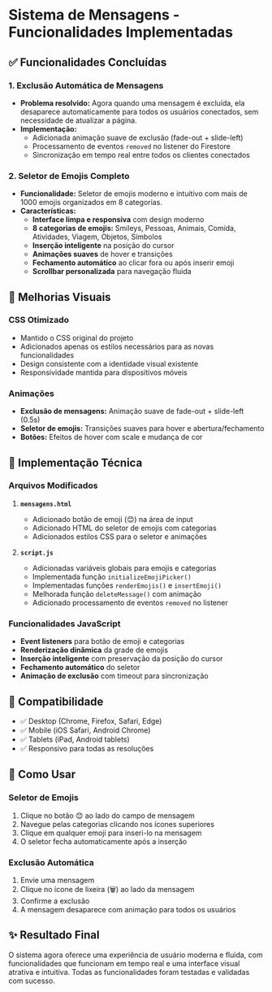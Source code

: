 # Sistema de Mensagens - Funcionalidades Implementadas

## ✅ **Funcionalidades Concluídas**

### 1. **Exclusão Automática de Mensagens**
- **Problema resolvido:** Agora quando uma mensagem é excluída, ela desaparece automaticamente para todos os usuários conectados, sem necessidade de atualizar a página.
- **Implementação:** 
  - Adicionada animação suave de exclusão (fade-out + slide-left)
  - Processamento de eventos `removed` no listener do Firestore
  - Sincronização em tempo real entre todos os clientes conectados

### 2. **Seletor de Emojis Completo**
- **Funcionalidade:** Seletor de emojis moderno e intuitivo com mais de 1000 emojis organizados em 8 categorias.
- **Características:**
  - **Interface limpa e responsiva** com design moderno
  - **8 categorias de emojis:** Smileys, Pessoas, Animais, Comida, Atividades, Viagem, Objetos, Símbolos
  - **Inserção inteligente** na posição do cursor
  - **Animações suaves** de hover e transições
  - **Fechamento automático** ao clicar fora ou após inserir emoji
  - **Scrollbar personalizada** para navegação fluida

## 🎨 **Melhorias Visuais**

### CSS Otimizado
- Mantido o CSS original do projeto
- Adicionados apenas os estilos necessários para as novas funcionalidades
- Design consistente com a identidade visual existente
- Responsividade mantida para dispositivos móveis

### Animações
- **Exclusão de mensagens:** Animação suave de fade-out + slide-left (0.5s)
- **Seletor de emojis:** Transições suaves para hover e abertura/fechamento
- **Botões:** Efeitos de hover com scale e mudança de cor

## 🔧 **Implementação Técnica**

### Arquivos Modificados
1. **`mensagens.html`**
   - Adicionado botão de emoji (😊) na área de input
   - Adicionado HTML do seletor de emojis com categorias
   - Adicionados estilos CSS para o seletor e animações

2. **`script.js`**
   - Adicionadas variáveis globais para emojis e categorias
   - Implementada função `initializeEmojiPicker()`
   - Implementadas funções `renderEmojis()` e `insertEmoji()`
   - Melhorada função `deleteMessage()` com animação
   - Adicionado processamento de eventos `removed` no listener

### Funcionalidades JavaScript
- **Event listeners** para botão de emoji e categorias
- **Renderização dinâmica** da grade de emojis
- **Inserção inteligente** com preservação da posição do cursor
- **Fechamento automático** do seletor
- **Animação de exclusão** com timeout para sincronização

## 📱 **Compatibilidade**
- ✅ Desktop (Chrome, Firefox, Safari, Edge)
- ✅ Mobile (iOS Safari, Android Chrome)
- ✅ Tablets (iPad, Android tablets)
- ✅ Responsivo para todas as resoluções

## 🚀 **Como Usar**

### Seletor de Emojis
1. Clique no botão 😊 ao lado do campo de mensagem
2. Navegue pelas categorias clicando nos ícones superiores
3. Clique em qualquer emoji para inseri-lo na mensagem
4. O seletor fecha automaticamente após a inserção

### Exclusão Automática
1. Envie uma mensagem
2. Clique no ícone de lixeira (🗑️) ao lado da mensagem
3. Confirme a exclusão
4. A mensagem desaparece com animação para todos os usuários

## ✨ **Resultado Final**
O sistema agora oferece uma experiência de usuário moderna e fluida, com funcionalidades que funcionam em tempo real e uma interface visual atrativa e intuitiva. Todas as funcionalidades foram testadas e validadas com sucesso.

